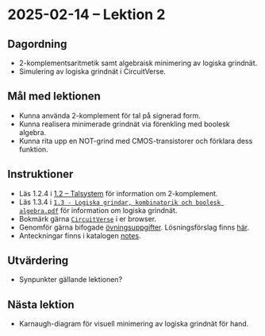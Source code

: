 # 2025-02-14 – Lektion 2

## Dagordning
* 2-komplementsaritmetik samt algebraisk minimering av logiska grindnät.
* Simulering av logiska grindnät i CircuitVerse.

## Mål med lektionen
* Kunna använda 2-komplement för tal på signerad form.
* Kunna realisera minimerade grindnät via förenkling med boolesk algebra. 
* Kunna rita upp en NOT-grind med CMOS-transistorer och förklara dess funktion.

## Instruktioner
* Läs 1.2.4 i [1.2 – Talsystem](../../documents/1.2%20-%20Talsystem.pdf) för information om 2-komplement.
* Läs 1.3.4 i [`1.3 - Logiska grindar, kombinatorik och boolesk algebra.pdf`](../../documents/1.3%20-%20Logiska%20grindar,%20kombinatorik%20och%20boolesk%20algebra.pdf) för information om logiska grindnät.
* Bokmärk gärna [`CircuitVerse`](https://circuitverse.org/) i er browser.
* Genomför gärna bifogade [övningsuppgifter](./Övningsuppgifter%202025-02-14.pdf). Lösningsförslag finns [här](./Lösningsförslag%20övningsuppgifter%202025-02-14.pdf).
* Anteckningar finns i katalogen [notes](./notes/README.md).

## Utvärdering
* Synpunkter gällande lektionen?

## Nästa lektion
* Karnaugh-diagram för visuell minimering av logiska grindnät för hand.
